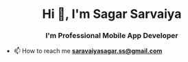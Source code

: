 <h1 align="center">Hi 👋, I'm Sagar Sarvaiya</h1>
<h3 align="center">I'm Professional Mobile App Developer</h3>

- 📫 How to reach me **saravaiyasagar.ss@gmail.com**

